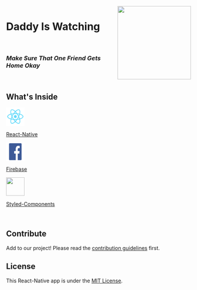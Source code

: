 <img src="https://www.thewrap.com/wp-content/uploads/2014/08/nathan-for-you-daddys-watching.jpg.jpg" width="200" height="200" align="right">

# Daddy Is Watching

 <br>

### *Make Sure That One Friend Gets Home Okay*

<br>

## What's Inside
<img src="./assets/images/react-native.png" align= "center" width="50" height="50" />

[React-Native](https://facebook.github.io/react-native/)

<img src="./assets/images/facebook.png" align= "center" width="50" height="50" />

[Firebase](https://firebase.google.com/)

<img src="https://avatars2.githubusercontent.com/u/1335026?s=200&v=4" align= "center" width="50" height="50" />

[Styled-Components](https://www.styled-components.com/)

<br>

## Contribute
Add to our project! Please read the [contribution guidelines](CONTRIBUTING.md) first.

## License
This React-Native app is under the [MIT License](https://github.com/nethanelkohen/ByeBye/blob/master/LICENSE).
